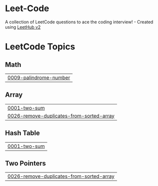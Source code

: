 # Leet-Code
A collection of LeetCode questions to ace the coding interview! - Created using [LeetHub v2](https://github.com/arunbhardwaj/LeetHub-2.0)

<!---LeetCode Topics Start-->
# LeetCode Topics
## Math
|  |
| ------- |
| [0009-palindrome-number](https://github.com/Vansh27189/Leet-Code/tree/master/0009-palindrome-number) |
## Array
|  |
| ------- |
| [0001-two-sum](https://github.com/Vansh27189/Leet-Code/tree/master/0001-two-sum) |
| [0026-remove-duplicates-from-sorted-array](https://github.com/Vansh27189/Leet-Code/tree/master/0026-remove-duplicates-from-sorted-array) |
## Hash Table
|  |
| ------- |
| [0001-two-sum](https://github.com/Vansh27189/Leet-Code/tree/master/0001-two-sum) |
## Two Pointers
|  |
| ------- |
| [0026-remove-duplicates-from-sorted-array](https://github.com/Vansh27189/Leet-Code/tree/master/0026-remove-duplicates-from-sorted-array) |
<!---LeetCode Topics End-->